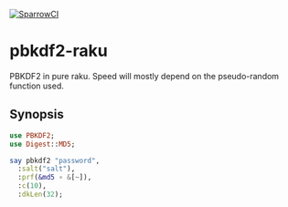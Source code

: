 [![SparrowCI](https://ci.sparrowhub.io/project/gh-grondilu-pbkdf2-raku/badge)](https://ci.sparrowhub.io)

# pbkdf2-raku

PBKDF2 in pure raku.  Speed will mostly depend on the pseudo-random function used.

## Synopsis

```raku
use PBKDF2;
use Digest::MD5;

say pbkdf2 "password",
  :salt("salt"),
  :prf(&md5 ∘ &[~]),
  :c(10),
  :dkLen(32);
```


